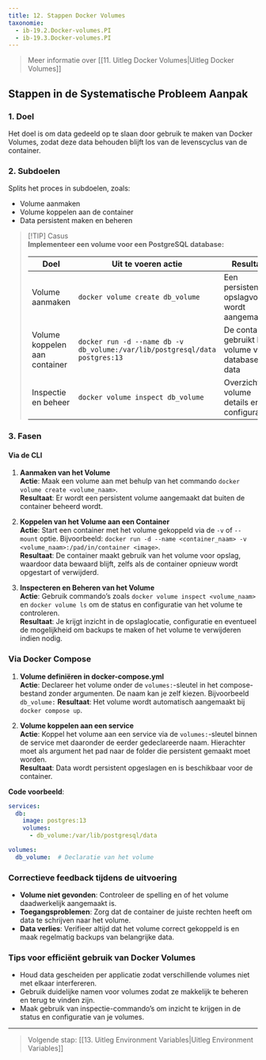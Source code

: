 ```yaml
---
title: 12. Stappen Docker Volumes
taxonomie:
  - ib-19.2.Docker-volumes.PI
  - ib-19.3.Docker-volumes.PI
---
```


> Meer informatie over [[11. Uitleg Docker Volumes|Uitleg Docker Volumes]]

## Stappen in de Systematische Probleem Aanpak

### 1. Doel
Het doel is om data gedeeld op te slaan door gebruik te maken van Docker Volumes, zodat deze data behouden blijft los van de levenscyclus van de container.

### 2. Subdoelen
Splits het proces in subdoelen, zoals:
  - Volume aanmaken
  - Volume koppelen aan de container
  - Data persistent maken en beheren

> [!TIP] Casus  
> **Implementeer een volume voor een PostgreSQL database:**  
> 
> | Doel                            | Uit te voeren actie                                 | Resultaat                               |  
> | ------------------------------- | --------------------------------------------------- | --------------------------------------- |  
> | Volume aanmaken                 | `docker volume create db_volume`                    | Een persistent opslagvolume wordt aangemaakt  |  
> | Volume koppelen aan container   | `docker run -d --name db -v db_volume:/var/lib/postgresql/data postgres:13` | De container gebruikt het volume voor database data |  
> | Inspectie en beheer             | `docker volume inspect db_volume`                  | Overzicht van volume details en configuratie   |  

### 3. Fasen
#### Via de CLI
1. **Aanmaken van het Volume**  
   **Actie**: Maak een volume aan met behulp van het commando `docker volume create <volume_naam>`.  
   **Resultaat**: Er wordt een persistent volume aangemaakt dat buiten de container beheerd wordt.

2. **Koppelen van het Volume aan een Container**  
   **Actie**: Start een container met het volume gekoppeld via de `-v` of `--mount` optie. Bijvoorbeeld: `docker run -d --name <container_naam> -v <volume_naam>:/pad/in/container <image>`.  
   **Resultaat**: De container maakt gebruik van het volume voor opslag, waardoor data bewaard blijft, zelfs als de container opnieuw wordt opgestart of verwijderd.

3. **Inspecteren en Beheren van het Volume**  
   **Actie**: Gebruik commando’s zoals `docker volume inspect <volume_naam>` en `docker volume ls` om de status en configuratie van het volume te controleren.  
   **Resultaat**: Je krijgt inzicht in de opslaglocatie, configuratie en eventueel de mogelijkheid om backups te maken of het volume te verwijderen indien nodig.

### Via Docker Compose
1. **Volume definiëren in docker-compose.yml**  
   **Actie**: Declareer het volume onder de `volumes:`-sleutel in het compose-bestand zonder argumenten. De naam kan je zelf kiezen. Bijvoorbeeld `db_volume:` 
   **Resultaat**: Het volume wordt automatisch aangemaakt bij `docker compose up`.  

2. **Volume koppelen aan een service**  
   **Actie**: Koppel het volume aan een service via de `volumes:`-sleutel binnen de service met daaronder de eerder gedeclareerde naam. Hierachter moet als argument het pad naar de folder die persistent gemaakt moet worden.  
   **Resultaat**: Data wordt persistent opgeslagen en is beschikbaar voor de container.  

**Code voorbeeld**:  
```yaml
services:
  db:
    image: postgres:13
    volumes:
      - db_volume:/var/lib/postgresql/data

volumes:
  db_volume:  # Declaratie van het volume
```

### Correctieve feedback tijdens de uitvoering
- **Volume niet gevonden**: Controleer de spelling en of het volume daadwerkelijk aangemaakt is.
- **Toegangsproblemen**: Zorg dat de container de juiste rechten heeft om data te schrijven naar het volume.  
- **Data verlies**: Verifieer altijd dat het volume correct gekoppeld is en maak regelmatig backups van belangrijke data.

### Tips voor efficiënt gebruik van Docker Volumes
- Houd data gescheiden per applicatie zodat verschillende volumes niet met elkaar interfereren.
- Gebruik duidelijke namen voor volumes zodat ze makkelijk te beheren en terug te vinden zijn.
- Maak gebruik van inspectie-commando’s om inzicht te krijgen in de status en configuratie van je volumes.

---

> Volgende stap: [[13. Uitleg Environment Variables|Uitleg Environment Variables]]